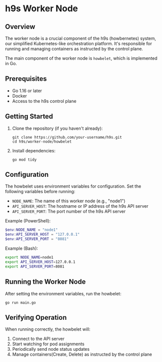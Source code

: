 # h9s Worker Node

## Overview

The worker node is a crucial component of the h9s (howbernetes) system, our simplified Kubernetes-like orchestration platform. It's responsible for running and managing containers as instructed by the control plane.

The main component of the worker node is `howbelet`, which is implemented in Go.

## Prerequisites

- Go 1.16 or later
- Docker
- Access to the h9s control plane

## Getting Started

1. Clone the repository (if you haven't already):
   ```
   git clone https://github.com/your-username/h9s.git
   cd h9s/worker-node/howbelet
   ```

2. Install dependencies:
   ```
   go mod tidy
   ```

## Configuration

The howbelet uses environment variables for configuration. Set the following variables before running:

- `NODE_NAME`: The name of this worker node (e.g., "node1")
- `API_SERVER_HOST`: The hostname or IP address of the h9s API server
- `API_SERVER_PORT`: The port number of the h9s API server

Example (PowerShell):
```powershell
$env:NODE_NAME = "node1"
$env:API_SERVER_HOST = "127.0.0.1"
$env:API_SERVER_PORT = "8081"
```

Example (Bash):
```bash
export NODE_NAME=node1
export API_SERVER_HOST=127.0.0.1
export API_SERVER_PORT=8081
```

## Running the Worker Node

After setting the environment variables, run the howbelet:

```
go run main.go
```

## Verifying Operation

When running correctly, the howbelet will:

1. Connect to the API server
2. Start watching for pod assignments
3. Periodically send node status updates
4. Manage containers(Create, Delete) as instructed by the control plane
